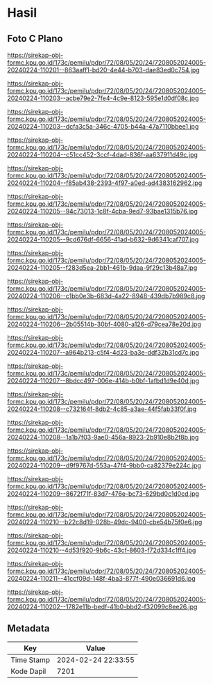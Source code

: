 # Hasil

## Foto C Plano

https://sirekap-obj-formc.kpu.go.id/173c/pemilu/pdpr/72/08/05/20/24/7208052024005-20240224-110201--863aaff1-bd20-4e44-b703-dae83ed0c754.jpg

https://sirekap-obj-formc.kpu.go.id/173c/pemilu/pdpr/72/08/05/20/24/7208052024005-20240224-110203--acbe79e2-7fe4-4c9e-8123-595e1d0df08c.jpg

https://sirekap-obj-formc.kpu.go.id/173c/pemilu/pdpr/72/08/05/20/24/7208052024005-20240224-110203--dcfa3c5a-346c-4705-b44a-47a7110bbee1.jpg

https://sirekap-obj-formc.kpu.go.id/173c/pemilu/pdpr/72/08/05/20/24/7208052024005-20240224-110204--c51cc452-3ccf-4dad-836f-aa637911d49c.jpg

https://sirekap-obj-formc.kpu.go.id/173c/pemilu/pdpr/72/08/05/20/24/7208052024005-20240224-110204--f85ab438-2393-4f97-a0ed-ad4383162962.jpg

https://sirekap-obj-formc.kpu.go.id/173c/pemilu/pdpr/72/08/05/20/24/7208052024005-20240224-110205--94c73013-1c8f-4cba-9ed7-93bae1315b76.jpg

https://sirekap-obj-formc.kpu.go.id/173c/pemilu/pdpr/72/08/05/20/24/7208052024005-20240224-110205--9cd676df-6656-41ad-b632-9d6341caf707.jpg

https://sirekap-obj-formc.kpu.go.id/173c/pemilu/pdpr/72/08/05/20/24/7208052024005-20240224-110205--f283d5ea-2bb1-461b-9daa-9f29c13b48a7.jpg

https://sirekap-obj-formc.kpu.go.id/173c/pemilu/pdpr/72/08/05/20/24/7208052024005-20240224-110206--c1bb0e3b-683d-4a22-8948-439db7b989c8.jpg

https://sirekap-obj-formc.kpu.go.id/173c/pemilu/pdpr/72/08/05/20/24/7208052024005-20240224-110206--2b05514b-30bf-4080-a126-d79cea78e20d.jpg

https://sirekap-obj-formc.kpu.go.id/173c/pemilu/pdpr/72/08/05/20/24/7208052024005-20240224-110207--a964b213-c5f4-4d23-ba3e-ddf32b31cd7c.jpg

https://sirekap-obj-formc.kpu.go.id/173c/pemilu/pdpr/72/08/05/20/24/7208052024005-20240224-110207--8bdcc497-006e-414b-b0bf-1afbd1d9e40d.jpg

https://sirekap-obj-formc.kpu.go.id/173c/pemilu/pdpr/72/08/05/20/24/7208052024005-20240224-110208--c732164f-8db2-4c85-a3ae-44f5fab33f0f.jpg

https://sirekap-obj-formc.kpu.go.id/173c/pemilu/pdpr/72/08/05/20/24/7208052024005-20240224-110208--1a1b7f03-9ae0-456a-8923-2b910e8b2f8b.jpg

https://sirekap-obj-formc.kpu.go.id/173c/pemilu/pdpr/72/08/05/20/24/7208052024005-20240224-110209--d9f9767d-553a-47f4-9bb0-ca82379e224c.jpg

https://sirekap-obj-formc.kpu.go.id/173c/pemilu/pdpr/72/08/05/20/24/7208052024005-20240224-110209--8672f71f-83d7-476e-bc73-629bd0c1d0cd.jpg

https://sirekap-obj-formc.kpu.go.id/173c/pemilu/pdpr/72/08/05/20/24/7208052024005-20240224-110210--b22c8d19-028b-49dc-9400-cbe54b75f0e6.jpg

https://sirekap-obj-formc.kpu.go.id/173c/pemilu/pdpr/72/08/05/20/24/7208052024005-20240224-110210--4d53f920-9b6c-43cf-8603-f72d334c1ff4.jpg

https://sirekap-obj-formc.kpu.go.id/173c/pemilu/pdpr/72/08/05/20/24/7208052024005-20240224-110211--41ccf09d-148f-4ba3-877f-490e036691d6.jpg

https://sirekap-obj-formc.kpu.go.id/173c/pemilu/pdpr/72/08/05/20/24/7208052024005-20240224-110202--1782e11b-bedf-41b0-bbd2-f32099c8ee26.jpg


## Metadata

| Key        | Value               |
| ---------- | ------------------- |
| Time Stamp | 2024-02-24 22:33:55 |
| Kode Dapil | 7201                |



